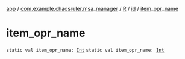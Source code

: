 [app](../../../index.md) / [com.example.chaosruler.msa_manager](../../index.md) / [R](../index.md) / [id](index.md) / [item_opr_name](.)

# item_opr_name

`static val item_opr_name: `[`Int`](https://kotlinlang.org/api/latest/jvm/stdlib/kotlin/-int/index.html)
`static val item_opr_name: `[`Int`](https://kotlinlang.org/api/latest/jvm/stdlib/kotlin/-int/index.html)